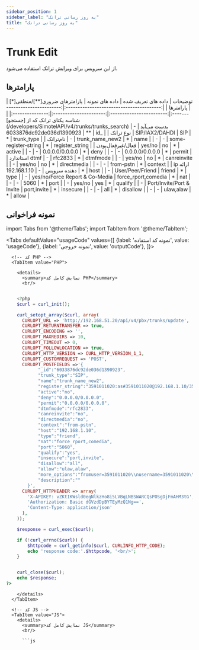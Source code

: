 ```yaml
---
sidebar_position: 1
sidebar_label: "به روز رسانی ترانک"
title: "به روز رسانی ترانک"
---
```



# Trunk Edit

از این سرویس برای ویرایش ترانک استفاده می‌شود.

## پارامتر‌ها
<div class="custom-table">
|                  توضیحات                 |       داده های تعریف شده       |      داده های نمونه      | پارامترهای ضروری[**]/منطقی[*] |    پارامترها    |
|:----------------------------------------:|:------------------------------:|:------------------------:|:----------------------:|:---------------:|
| شناسه یکتای ترانک که از [جستجو](/developers/SimotelAPI/v4/trunks/trunks_search) بدست می‌آید |                -               | 6033876dc92de036d1390923 |           **           |       id_       |
|                 نوع ترانک                |         SIP/IAX2/DAHDI         |            SIP           |            *           |    trunk_type   |
|                 نام‌ترانک                 |                -               |      trunk_name_new2     |            *           |       name      |
|                     -                    |                -               |   some-register-string   |            *           | register_string |
|             فعال/غیرفعال‌بودن             |             yes/no             |            no            |            *           |      active     |
|                     -                    |                -               |      0.0.0.0/0.0.0.0     |            *           |       deny      |
|                     -                    |                -               |      0.0.0.0/0.0.0.0     |            *           |      permit     |
|              استاندارد dtmf              |                -               |          rfc2833         |            *           |     dtmfmode    |
|                     -                    |             yes/no             |            no            |            *           |   canreinvite   |
|                     -                    |             yes/no             |            no            |            *           |   directmedia   |
|                     -                    |                -               |         from-pstn        |            *           |     context     |
|           ip ارائه دهنده سرویس           |                -               |       192.168.1.10       |            *           |       host      |
|                     -                    |        User/Peer/Friend        |          friend          |            *           |       type      |
|                     -                    | yes/no/Force Report & Co-Media |    force_rport,comedia   |            *           |       nat       |
|                     -                    |                -               |           5060           |            *           |       port      |
|                     -                    |             yes/no             |            yes           |            *           |     qualify     |
|                     -                    |    Port/Invite/Port & Invite   |        port,invite       |            *           |     insecure    |
|                     -                    |                -               |            all           |            *           |     disallow    |
|                     -                    |                -               |         ulaw,alaw        |            *           |      allow      |

</div>

## نمونه فراخوانی

<!--  -->

import Tabs from '@theme/Tabs';
import TabItem from '@theme/TabItem';

<Tabs
  defaultValue="usageCode"
  values={[
    {label: 'نمونه کد استفاده', value: 'usageCode'},
    {label: 'نمونه خروجی', value: 'outputCode'},
  ]}>

  <!-- تب نمونه کد استفاده -->
  <TabItem value="usageCode">
    <Tabs
      defaultValue="PHP"
      values={[
        {label: 'PHP', value: 'PHP'},
        {label: 'JS', value: 'JS'},
        {label: 'Curl', value: 'Curl'},
      ]}>

      <!-- کد PHP -->
      <TabItem value="PHP">
	  
        <details>
          <summary>نمایش کامل کد PHP</summary>
          <br/>

```php

	<?php
	$curl = curl_init();

	curl_setopt_array($curl, array(
	  CURLOPT_URL => 'http://192.168.51.20/api/v4/pbx/trunks/update',
	  CURLOPT_RETURNTRANSFER => true,
	  CURLOPT_ENCODING => '',
	  CURLOPT_MAXREDIRS => 10,
	  CURLOPT_TIMEOUT => 0,
	  CURLOPT_FOLLOWLOCATION => true,
	  CURLOPT_HTTP_VERSION => CURL_HTTP_VERSION_1_1,
	  CURLOPT_CUSTOMREQUEST => 'POST',
	  CURLOPT_POSTFIELDS =>'{
			"_id":"6033876dc92de036d1390923",
			"trunk_type":"SIP",
			"name":"trunk_name_new2",
			"register_string":"3591011020:as#3591011020@192.168.1.10/3591011020\\t",
			"active":"no",
			"deny":"0.0.0.0/0.0.0.0",
			"permit":"0.0.0.0/0.0.0.0",
			"dtmfmode":"rfc2833",
			"canreinvite":"no",
			"directmedia":"no",
			"context":"from-pstn",
			"host":"192.168.1.10",
			"type":"friend",
			"nat":"force_rport,comedia",
			"port":"5060",
			"qualify":"yes",
			"insecure":"port,invite",
			"disallow":"all",
			"allow":"ulaw,alaw",
			"more_options":"fromuser=3591011020\\nusername=3591011020\\nsecret=as#3591011020",
			"description":""
		}',
	  CURLOPT_HTTPHEADER => array(
		'X-APIKEY: vZKtIKWsld0egNlkzHo8i5LVBqLNBSWARCQsPOSgDjFmAHM3tG',
		'Authorization: Basic dGVzdDpBYTEyMzQ1Ng==',
		'Content-Type: application/json'
	  ),
	));

	$response = curl_exec($curl);

	if (!curl_errno($curl)) {
		$httpcode = curl_getinfo($curl, CURLINFO_HTTP_CODE);
		echo 'response code:'.$httpcode, '<br/>';
	}


	curl_close($curl);
	echo $response;
?>
```

        </details>
      </TabItem>

      <!-- کد JS -->
      <TabItem value="JS">
        <details>
          <summary>نمایش کامل کد JS</summary>
          <br/>

          ```js

<html>
			<head>
				<script src="https://ajax.googleapis.com/ajax/libs/jquery/3.5.1/jquery.min.js"></script>
			</head>
		<body>
			<script>
				var settings = {
				  "url": "http://192.168.51.20/api/v4/pbx/trunks/update",
				  "method": "POST",
				  "timeout": 0,
				  "headers": {
					"X-APIKEY": "vZKtIKWsld0egNlkzHo8i5LVBqLNBSWARCQsPOSgDjFmAHM3tG",
					"Authorization": "Basic dGVzdDpBYTEyMzQ1Ng==",
					"Content-Type": "application/json"
				  },
				  "data": JSON.stringify({
					  "_id": "6033876dc92de036d1390923",
					  "trunk_type": "SIP",
					  "name": "trunk_name_new2",
					  "register_string": "3591011020:as#3591011020@192.168.1.10/3591011020\t",
					  "active": "no",
					  "deny": "0.0.0.0/0.0.0.0",
					  "permit": "0.0.0.0/0.0.0.0",
					  "dtmfmode": "rfc2833",
					  "canreinvite": "no",
					  "directmedia": "no",
					  "context": "from-pstn",
					  "host": "192.168.1.10",
					  "type": "friend",
					  "nat": "force_rport,comedia",
					  "port": "5060",
					  "qualify": "yes",
					  "insecure": "port,invite",
					  "disallow": "all",
					  "allow": "ulaw,alaw",
					  "more_options": "fromuser=3591011020\nusername=3591011020\nsecret=as#3591011020",
					  "description": ""
				}),
				};




					$.ajax(settings).always(function (jqXHR) {
						console.log("response code: " + jqXHR.status + " " + jqXHR.statusText);
						console.log("response body: " + jqXHR.responseText);
					});
			</script>
		</body>
	</html>
          ```

        </details>
      </TabItem>

      <TabItem value="Curl">
        <details>
          <summary>نمایش کامل کد Curl</summary>
          <br/>

          ```bash

			curl --location --request POST 'http://192.168.51.20/api/v4/pbx/trunks/update' \
			--header 'X-APIKEY: vZKtIKWsld0egNlkzHo8i5LVBqLNBSWARCQsPOSgDjFmAHM3tG' \
			--header 'Authorization: Basic dGVzdDpBYTEyMzQ1Ng==' \
			--header 'Content-Type: application/json' \
			--data-raw '{
				"_id":"6033876dc92de036d1390923",
				"trunk_type":"SIP",
				"name":"trunk_name_new",
				"register_string":"3591011020:as#3591011020@192.168.1.10/3591011020\t",
				"active":"no",
				"deny":"0.0.0.0/0.0.0.0",
				"permit":"0.0.0.0/0.0.0.0",
				"dtmfmode":"rfc2833",
				"canreinvite":"no",
				"directmedia":"no",
				"context":"from-pstn",
				"host":"192.168.1.10",
				"type":"friend",
				"nat":"force_rport,comedia",
				"port":"5060",
				"qualify":"yes",
				"insecure":"port,invite",
				"disallow":"all",
				"allow":"ulaw,alaw",
				"more_options":"fromuser=3591011020\nusername=3591011020\nsecret=as#3591011020",
				"description":""
			}'

          ```

        </details>
      </TabItem>

    </Tabs>
  </TabItem>

  <TabItem value="outputCode">

      ```shell

		{
			"success": 1,
			"message": "Requested operation is done successfully",
			"data": ""
		}

      ```
  </TabItem>

</Tabs>
